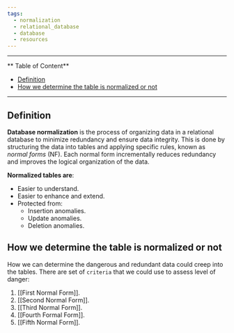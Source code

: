 ```yaml
---
tags:
  - normalization
  - relational_database
  - database
  - resources
---
```

---
** Table of Content**

- [Definition](#definition)
- [How we determine the table is normalized or not](#how-we-determine-the-table-is-normalized-or-not)

---
## Definition

**Database normalization** is the process of organizing data in a relational database to minimize redundancy and ensure data integrity. This is done by structuring the data into tables and applying specific rules, known as *normal forms* (NF). Each normal form incrementally reduces redundancy and improves the logical organization of the data.

**Normalized tables are**:
- Easier to understand. 
- Easier to enhance and extend.
- Protected from:
	- Insertion anomalies.
	- Update anomalies.
	- Deletion anomalies.

## How we determine the table is normalized or not

How we can determine the dangerous and redundant data could creep into the tables. There are set of `criteria` that we could use to assess level of danger:
 1. [[First Normal Form]].
 2. [[Second Normal Form]].
 3. [[Third Normal Form]].
 4. [[Fourth Formal Form]].
 5. [[Fifth Normal Form]].